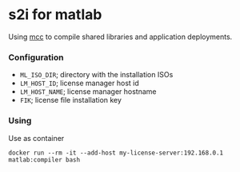 s2i for matlab
==============

Using [mcc](https://www.mathworks.com/help//compiler_sdk/ml_code/mcc.html) to compile shared libraries and application deployments.


### Configuration

- `ML_ISO_DIR`; directory with the installation ISOs
- `LM_HOST_ID`; license manager host id
- `LM_HOST_NAME`; license manager hostname
- `FIK`; license file installation key

### Using

Use as container

`docker run --rm -it --add-host my-license-server:192.168.0.1 matlab:compiler bash`
